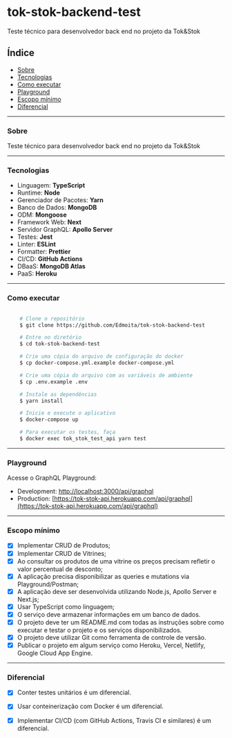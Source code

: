 # tok-stok-backend-test
Teste técnico para desenvolvedor back end no projeto da Tok&amp;Stok

## Índice

  - [Sobre](#sobre)
  - [Tecnologias](#tecnologias)
  - [Como executar](#como-executar)
  - [Playground](#playground)
  - [Escopo mínimo](#escopo-mínimo)
  - [Diferencial](#diferencial)

---
### Sobre

Teste técnico para desenvolvedor back end no projeto da Tok&amp;Stok

---

### Tecnologias

- Linguagem: **TypeScript**
- Runtime: **Node**
- Gerenciador de Pacotes: **Yarn**
- Banco de Dados: **MongoDB**
- ODM: **Mongoose**
- Framework Web: **Next**
- Servidor GraphQL: **Apollo Server**
- Testes: **Jest**
- Linter: **ESLint**
- Formatter: **Prettier**
- CI/CD: **GitHub Actions**
- DBaaS: **MongoDB Atlas**
- PaaS: **Heroku**

---

### Como executar

```bash

    # Clone o repositório
    $ git clone https://github.com/Edmoita/tok-stok-backend-test

    # Entre no diretório
    $ cd tok-stok-backend-test

    # Crie uma cópia do arquivo de configuração do docker
    $ cp docker-compose.yml.example docker-compose.yml

    # Crie uma cópia do arquivo com as variáveis de ambiente
    $ cp .env.example .env

    # Instale as dependências
    $ yarn install

    # Inicie e execute o aplicativo
    $ docker-compose up

    # Para executar os testes, faça
    $ docker exec tok_stok_test_api yarn test
```
---
### Playground
Acesse o GraphQL Playground:
- Development: [http://localhost:3000/api/graphql](http://localhost:3000/api/graphql)
- Production: [https://tok-stok-api.herokuapp.com/api/graphql](https://tok-stok-api.herokuapp.com/api/graphql)


---

### Escopo mínimo
- [X] Implementar CRUD de Produtos;
- [X] Implementar CRUD de Vitrines;
- [X] Ao consultar os produtos de uma vitrine os preços precisam refletir o valor percentual de desconto;
- [X] A aplicação precisa disponibilizar as queries e mutations via Playground/Postman;
- [X] A aplicação deve ser desenvolvida utilizando Node.js, Apollo Server e Next.js;
- [X] Usar TypeScript como linguagem;
- [X] O serviço deve armazenar informações em um banco de dados.
- [X] O projeto deve ter um README.md com todas as instruções sobre como executar e testar o projeto e os serviços disponibilizados.
- [X] O projeto deve utilizar Git como ferramenta de controle de versão.
- [X] Publicar o projeto em algum serviço como Heroku, Vercel, Netlify, Google Cloud App Engine.

---
### Diferencial
- [X] Conter testes unitários é um diferencial.
- [X] Usar conteinerização com Docker é um diferencial.
- [X] Implementar CI/CD (com GitHub Actions, Travis CI e similares) é um diferencial.

